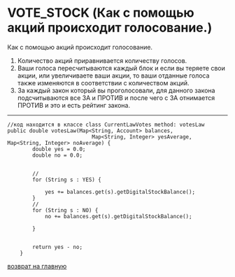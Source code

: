 # VOTE_STOCK (Как с помощью акций происходит голосование.)

Как с помощью акций происходит голосование. 
1. Количество акций приравнивается количеству голосов.
2. Ваши голоса пересчитываются каждый блок и если вы теряете свои акции,
или увеличиваете ваши акции, то ваши отданные голоса также изменяются
в соответствии с количеством акций.
3. За каждый закон который вы проголосовали, для данного закона подсчитываются все 
ЗА и ПРОТИВ и после чего с ЗА отнимается ПРОТИВ и это и есть рейтинг закона.
______

````
//код находится в классе class CurrentLawVotes method: votesLaw 
public double votesLaw(Map<String, Account> balances,
                           Map<String, Integer> yesAverage, Map<String, Integer> noAverage) {
        double yes = 0.0;
        double no = 0.0;


        //
        for (String s : YES) {

            yes += balances.get(s).getDigitalStockBalance();
        }
        //
        for (String s : NO) {
            no += balances.get(s).getDigitalStockBalance();

        }


        return yes - no;
    }
````

[возврат на главную](../documentation/documentationRus.md)